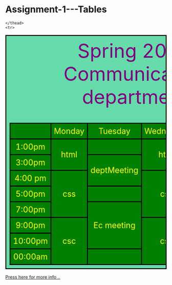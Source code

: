 # Assignment-1---Tables
<!DOCTYPE html>
<html>
<head>
	<title>SFE E.C.E</title>
	<style >table,td{border: 3px solid black; text-align: center; font-style: Times new roman ; padding: 10px;}  table{background-color: #65dca9;}
  thead td{width: 100px; color: yellow; background: green;}
  td, tr {
    cursor: pointer;
    padding: 8px;
    position: relative;} 
    .html:hover {background: green;}
  .htmllab:hover{background: orange;}
  .css:hover{background: orange;}
  .csc:hover{background: red;}
  .deptmeeting:hover{background: blue;}
  .Ecmeeting:hover{background: purple;}
  td{font-size: 25px;}
  caption{color: purple; text-align: center; font-style: bold; font-size: 60px;}
</style>

</head>
<body>
<table>
	<CAPTION> Spring 2019 Communication department </CAPTION>
	<thead>
	<tr><td></td>
			<td>Monday</td>
  <td>Tuesday</td>
  <td>Wednesday</td>
  <td>Tuesday</td>
  <td>Friday</td></tr>
	

	</thead>
	<tr>
  <td>1:00pm</td>
  <td rowspan="2" class="html">html</td>
  <td></td>
  <td rowspan="2" class="html">html</td>
  <td rowspan="8" class="htmllab">html lab</td>
  <td rowspan="2" class="html">html</td>
  </tr>
  <tr>
  <td>3:00pm</td>
  <td rowspan="2" class="deptmeeting">deptMeeting</td>

  </tr>
  <tr>
  <td>4:00 pm</td>
  <td rowspan="3" class="css">css</td>
  <td rowspan="3" class="css">css</td>
  <td rowspan="3" class="css">css</td>
  </tr>
  <tr>
  <td>5:00pm</td>
  <td></td>
  </tr>
  <tr>
  <td>7:00pm</td>
  
  <td rowspan="3" class="Ecmeeting">Ec meeting</td>
  </tr>
  <tr>
  <td>9:00pm</td>
  <td rowspan="3" class="csc">csc</td>
  <td rowspan="3" class="csc">csc</td>
  <td rowspan="3" class="csc">csc</td>
  </tr>
  <tr>
  <td>10:00pm</td>
  
  </tr>
  <tr>
  <td>00:00am</td>
  <td></td>
  </tr>
</table>
<a href="INDEXX.html">Press here for more info .. </a>
</body>
</html>
</table>
</body>
</html>
